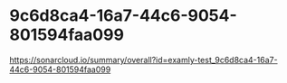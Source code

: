 # 9c6d8ca4-16a7-44c6-9054-801594faa099
https://sonarcloud.io/summary/overall?id=examly-test_9c6d8ca4-16a7-44c6-9054-801594faa099
